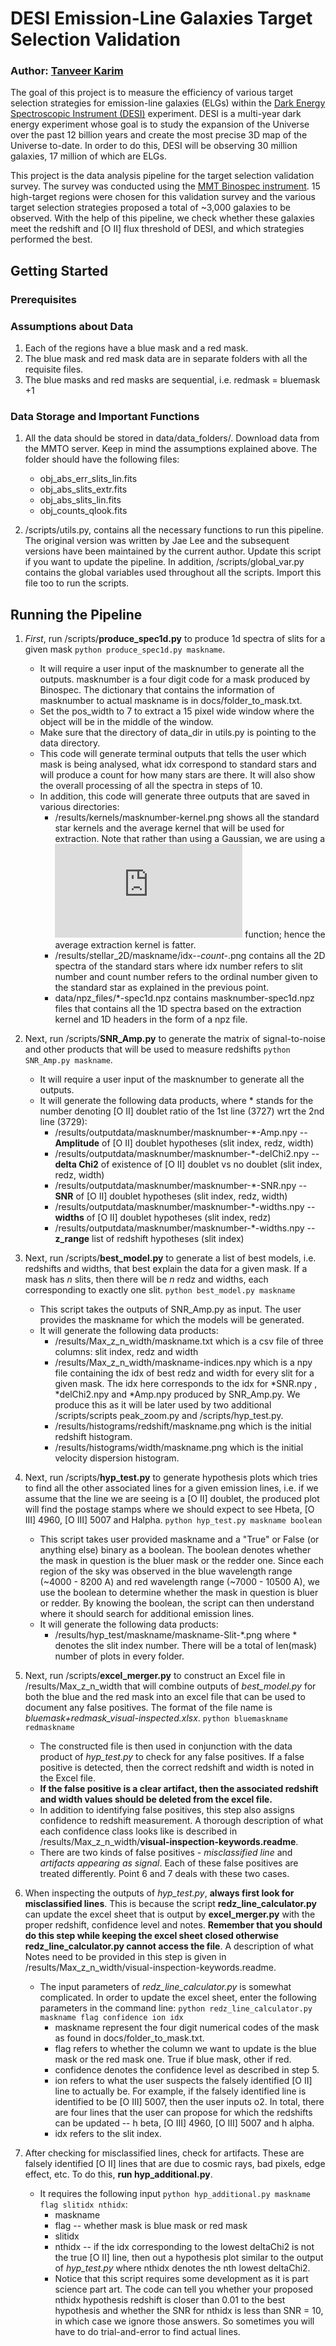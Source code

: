 # DESI Emission-Line Galaxies Target Selection Validation
### Author: [Tanveer Karim](tanveerkarim.com)

The goal of this project is to measure the efficiency of various target
selection strategies for emission-line galaxies (ELGs) within the [Dark
Energy Spectroscopic Instrument (DESI)](https://www.desi.lbl.gov/) experiment. DESI is a multi-year
dark energy experiment whose goal is to study the expansion of the 
Universe over the past 12 billion years and create the most precise 
3D map of the Universe to-date. In order to do this, DESI will be observing
30 million galaxies, 17 million of which are ELGs. 

This project is the data analysis pipeline for the target selection validation 
survey. The survey was conducted using the [MMT Binospec instrument](https://www.cfa.harvard.edu/mmti/binospec.html).
15 high-target regions were chosen for this validation survey and the various
target selection strategies proposed a total of ~3,000 galaxies to be observed.
With the help of this pipeline, we check whether these galaxies meet the redshift
and [O II] flux threshold of DESI, and which strategies performed the best.

## Getting Started
### Prerequisites

### Assumptions about Data
1. Each of the regions have a blue mask and a red mask.
2. The blue mask and red mask data are in separate folders with all the requisite files.
3. The blue masks and red masks are sequential, i.e. redmask = bluemask +1

### Data Storage and Important Functions
1. All the data should be stored in data/data_folders/. Download data from the MMTO server. 
Keep in mind the assumptions explained above. The folder should have the following files:
   * obj_abs_err_slits_lin.fits
   * obj_abs_slits_extr.fits
   * obj_abs_slits_lin.fits
   * obj_counts_qlook.fits
 
2. /scripts/utils.py, contains all the necessary functions to run this pipeline. 
The original version was written by Jae Lee and the subsequent versions have been 
maintained by the current author. Update this script if you want to update the 
pipeline. In addition, /scripts/global_var.py contains the global variables used 
throughout all the scripts. Import this file too to run the scripts.

## Running the Pipeline
1. *First*, run /scripts/**produce_spec1d.py** to produce 1d spectra 
of slits for a given mask `python produce_spec1d.py maskname`.
	* It will require a user input of the masknumber to generate all the outputs. 
	masknumber is a four digit code for a mask produced by Binospec. The dictionary
	that contains the information of masknumber to actual maskname is in 
	docs/folder_to_mask.txt.
	* Set the pos_width to 7 to extract a 15 pixel wide window where the 
	object will be in the middle of the window.
	* Make sure that the directory of data_dir in utils.py is pointing 
	to the data directory.
	* This code will generate terminal outputs that tells the user which mask 
	is being analysed, what idx correspond to standard stars and will produce
	a count for how many stars are there. It will also show the overall processing 
	of all the spectra in steps of 10.
	* In addition, this code will generate three outputs that are saved in 
	various directories:
		* /results/kernels/masknumber-kernel.png shows all the standard star 
		kernels and the average kernel that will be used for extraction. Note 
		that rather than using a Gaussian, we are using a ![equation](https://latex.codecogs.com/gif.latex?%5Cexp%5Cleft%28%20-0.5%5Cleft%28%20%5Cfrac%7Bx%20-%20%5Cmu%7D%7B%5Csigma%7D%20%5Cright%29%5E4%20%5Cright%29)
		function; hence the average extraction kernel is fatter.
		* /results/stellar_2D/maskname/idx-*-count-*.png contains all the 2D 
		spectra of the standard stars where idx number refers to slit number and 
		count number refers to the ordinal number given to the standard star as 
		explained in the previous point.
		* data/npz_files/*-spec1d.npz contains masknumber-spec1d.npz files that contains 
		all the 1D spectra based on the extraction kernel and 1D headers in the 
		form of a npz file.
		
2. Next, run /scripts/**SNR_Amp.py** to generate the matrix of signal-to-noise and 
other products that will be used to measure redshifts `python SNR_Amp.py maskname`.
	* It will require a user input of the masknumber to generate all the outputs.
	* It will generate the following data products, where * stands for the number 
	denoting [O II] doublet ratio of the 1st line (3727) wrt the 2nd line (3729):
		* /results/outputdata/masknumber/masknumber-*-Amp.npy  -- **Amplitude** of [O II] 
		doublet hypotheses (slit index, redz, width)
		* /results/outputdata/masknumber/masknumber-*-delChi2.npy  -- **delta Chi2** 
		of existence of [O II] doublet vs no doublet (slit index, redz, width)
		* /results/outputdata/masknumber/masknumber-*-SNR.npy  -- **SNR** of [O II] doublet 
		hypotheses (slit index, redz, width)
		* /results/outputdata/masknumber/masknumber-*-widths.npy  -- **widths** of [O II] 
		doublet hypotheses (slit index, redz)
		* /results/outputdata/masknumber/masknumber-*-widths.npy   -- **z_range** list of 
		redshift hypotheses (slit index)

3. Next, run /scripts/**best_model.py** to generate a list of best models, i.e. redshifts 
and widths, that best explain the data for a given mask. If a mask has *n* slits, then there
will be *n* redz and widths, each corresponding to exactly one slit.
`python best_model.py maskname`
	* This script takes the outputs of SNR_Amp.py as input. The user provides the maskname 
	for which the models will be generated.
	* It will generate the following data products:
		* /results/Max_z_n_width/maskname.txt which is a csv file of three columns: 
		slit index, redz and width
		* /results/Max_z_n_width/maskname-indices.npy which is a npy file containing
		the idx of best redz and width for every slit for a given mask. The idx here
		corresponds to the idx for *SNR.npy , *delChi2.npy and *Amp.npy produced by 
		SNR_Amp.py. We produce this as it will be later used by two additional 
		/scripts/scripts peak_zoom.py and /scripts/hyp_test.py.
		* /results/histograms/redshift/maskname.png which is the initial redshift 
		histogram.
		* /results/histograms/width/maskname.png which is the initial velocity dispersion 
		histogram.
		
4. Next, run /scripts/**hyp_test.py** to generate hypothesis plots which tries to 
find all the other associated lines for a given emission lines, i.e. if we assume that 
the line we are seeing is a [O II] doublet, the produced plot will find the postage 
stamps where we should expect to see Hbeta, [O III] 4960, [O III] 5007 and Halpha.
`python hyp_test.py maskname boolean`
	* This script takes user provided maskname and a "True" or False (or anything else) 
	binary as a boolean. The boolean denotes whether the mask in question is the bluer mask
	or the redder one. Since each region of the sky was observed in the blue wavelength
	range (~4000 - 8200 A) and red wavelength range (~7000 - 10500 A), we use the boolean 
	to determine whether the mask in question is bluer or redder. By knowing the boolean,
	the script can then understand where it should search for additional emission lines.
	* It will generate the following data products:
		* /results/hyp_test/maskname/maskname-Slit-*.png where * denotes the slit index number. 
		There will be a total of len(mask) number of plots in every folder.
		
5. Next, run /scripts/**excel_merger.py** to construct an Excel file in /results/Max_z_n_width
 that will combine outputs of *best_model.py* for both the blue and the red mask into an 
 excel file that can be used to document any false positives. The format of the file name 
 is *bluemask+redmask_visual-inspected.xlsx*.
 `python bluemaskname redmaskname`
	* The constructed file is then used in conjunction with the data product of *hyp_test.py*
	to check for any false positives. If a false positive is detected, then the correct 
	redshift and width is noted in the Excel file.
	* **If the false positive is a clear artifact, then the associated redshift and width 
	values should be deleted from the excel file.**
	* In addition to identifying false positives, this step also assigns confidence to
	redshift measurement. A thorough description of what each confidence class looks like 
	is described in /results/Max_z_n_width/**visual-inspection-keywords.readme**.
	* There are two kinds of false positives - *misclassified line* and *artifacts appearing 
	as signal*. Each of these false positives are treated differently. Point 6 and 7 
	deals with these two cases.
	
6. When inspecting the outputs of *hyp_test.py*, **always first look for misclassified lines**. 
This is because the script **redz_line_calculator.py** can update the excel sheet that is 
output by **excel_merger.py** with the proper redshift, confidence level and notes. 
**Remember that you should do this step while keeping the excel sheet closed otherwise 
redz_line_calculator.py cannot access the file**. A description of what Notes need to be 
provided in this step is given in /results/Max_z_n_width/visual-inspection-keywords.readme.
	* The input parameters of *redz_line_calculator.py* is somewhat complicated. 
	In order to update the excel sheet, enter the following parameters in the command line: 
	`python redz_line_calculator.py maskname flag confidence ion idx`
		* maskname represent the four digit numerical codes of the mask as
		found in docs/folder_to_mask.txt.
		* flag refers to whether the column we want to update is the blue mask or the 
		red mask one. True if blue mask, other if red.
		* confidence denotes the confidence level as described in step 5.
		* ion refers to what the user suspects the falsely identified [O II] line to actually be.
		For example, if the falsely identified line is identified to be [O III] 5007, then the user
		inputs o2. In total, there are four lines that the user can propose for which the redshifts
		can be updated -- h beta, [O III] 4960, [O III] 5007 and h alpha.
		* idx refers to the slit index.
	
7. After checking for misclassified lines, check for artifacts. These are falsely identified 
[O II] lines that are due to cosmic rays, bad pixels, edge effect, etc. To do this, 
**run hyp_additional.py**.
	* It requires the following input `python hyp_additional.py maskname flag slitidx nthidx`:
		* maskname
		* flag -- whether mask is blue mask or red mask
		* slitidx
		* nthidx -- if the idx corresponding to the lowest deltaChi2 is not the true [O II]
		line, then out a hypothesis plot similar to the output of *hyp_test.py* where nthidx
		denotes the nth lowest deltaChi2. 
		* Notice that this script requires some development as it is part science part art.
		The code can tell you whether your proposed nthidx hypothesis redshift is closer than
		0.01 to the best hypothesis and whether the SNR for nthidx is less than SNR = 10, in 
		which case we ignore those answers. So sometimes you will have to do trial-and-error 
		to find actual lines. 












